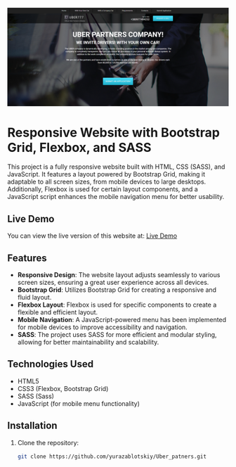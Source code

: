 ![Image Description](img/Uber_partners.png)

# Responsive Website with Bootstrap Grid, Flexbox, and SASS

This project is a fully responsive website built with HTML, CSS (SASS), and JavaScript. It features a layout powered by Bootstrap Grid, making it adaptable to all screen sizes, from mobile devices to large desktops. Additionally, Flexbox is used for certain layout components, and a JavaScript script enhances the mobile navigation menu for better usability.

## Live Demo
You can view the live version of this website at:
[Live Demo](https://wonderful-mochi-d32a5e.netlify.app/)

## Features

- **Responsive Design**: The website layout adjusts seamlessly to various screen sizes, ensuring a great user experience across all devices.
- **Bootstrap Grid**: Utilizes Bootstrap Grid for creating a responsive and fluid layout.
- **Flexbox Layout**: Flexbox is used for specific components to create a flexible and efficient layout.
- **Mobile Navigation**: A JavaScript-powered menu has been implemented for mobile devices to improve accessibility and navigation.
- **SASS**: The project uses SASS for more efficient and modular styling, allowing for better maintainability and scalability.

## Technologies Used

- HTML5
- CSS3 (Flexbox, Bootstrap Grid)
- SASS (Sass)
- JavaScript (for mobile menu functionality)

## Installation

1. Clone the repository:
   ```bash
   git clone https://github.com/yurazablotskiy/Uber_patners.git
